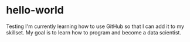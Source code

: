 # hello-world
Testing
I'm currently learning how to use GitHub so that I can add it to my skillset. My goal is to learn how to program and become a data scientist.
